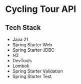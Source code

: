 # Cycling Tour API

## Tech Stack

- Java 21
- Spring Starter Web
- Spring Starter JDBC
- H2
- DevTools
- Lombok
- Spring Starter Validation
- Spring Starter Test